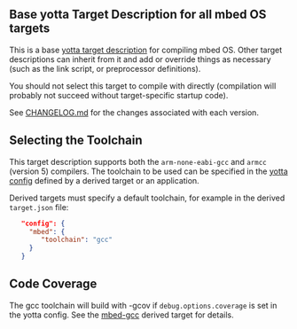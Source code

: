 ## Base yotta Target Description for all mbed OS targets

This is a base [yotta target
description](http://docs.yottabuild.org/tutorial/targets.html) for compiling
mbed OS. Other target descriptions can inherit
from it and add or override things as necessary (such as the link script, or
preprocessor definitions).

You should not select this target to compile with directly (compilation will
probably not succeed without target-specific startup code).

See [CHANGELOG.md](CHANGELOG.md) for the changes associated with
each version.

## Selecting the Toolchain
This target description supports both the `arm-none-eabi-gcc` and `armcc`
(version 5) compilers. The toolchain to be used can be specified in the [yotta
config](http://yottadocs.mbed.com/reference/config.html) defined by a derived
target or an application.

Derived targets must specify a default toolchain, for example in the derived
`target.json` file:

```JSON
   "config": {
     "mbed": {
        "toolchain": "gcc"
     }
   }
```


## Code Coverage
The gcc toolchain will build with -gcov if `debug.options.coverage` is set in
the yotta config. See the
[mbed-gcc](https://github.com/ARMmbed/target-mbed-gcc) derived target for
details.

